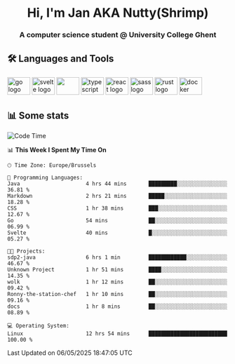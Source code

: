 <h1 align="center">Hi, I'm Jan AKA Nutty(Shrimp)</h1>
<h3 align="center">A computer science student @ University College Ghent</h3>

<h2 align="left">🛠️ Languages and Tools</h2>

###

<div align="left">
  <img src="https://cdn.jsdelivr.net/gh/devicons/devicon/icons/go/go-original.svg" height="40" width="52" alt="go logo"  />
  <img src="https://cdn.jsdelivr.net/gh/devicons/devicon@latest/icons/svelte/svelte-original.svg"  height="40" width="52" alt="svelte logo" />
  <img src="https://cdn.jsdelivr.net/gh/devicons/devicon@latest/icons/tailwindcss/tailwindcss-original.svg" height="40" width="52" />
  <img src="https://cdn.jsdelivr.net/gh/devicons/devicon/icons/typescript/typescript-original.svg" height="40" width="52" alt="typescript logo"  />
  <img src="https://cdn.jsdelivr.net/gh/devicons/devicon/icons/react/react-original.svg" height="40" width="52" alt="react logo"  />
  <img src="https://cdn.jsdelivr.net/gh/devicons/devicon/icons/sass/sass-original.svg" height="40" width="52" alt="sass logo"  />
  <img src="https://cdn.jsdelivr.net/gh/devicons/devicon@latest/icons/rust/rust-original.svg" height="40" width="52" alt="rust logo" />
  <img src="https://cdn.jsdelivr.net/gh/devicons/devicon/icons/docker/docker-original.svg" height="40" width="52" alt="docker logo"  />
</div>

<h2>📊 Some stats</h2>

<!--START_SECTION:waka-->
![Code Time](http://img.shields.io/badge/Code%20Time-5%2C884%20hrs%2027%20mins-blue)

📊 **This Week I Spent My Time On** 

```text
🕑︎ Time Zone: Europe/Brussels

💬 Programming Languages: 
Java                     4 hrs 44 mins       █████████░░░░░░░░░░░░░░░░   36.81 % 
Markdown                 2 hrs 21 mins       █████░░░░░░░░░░░░░░░░░░░░   18.28 % 
CSS                      1 hr 38 mins        ███░░░░░░░░░░░░░░░░░░░░░░   12.67 % 
Go                       54 mins             ██░░░░░░░░░░░░░░░░░░░░░░░   06.99 % 
Svelte                   40 mins             █░░░░░░░░░░░░░░░░░░░░░░░░   05.27 % 

🐱‍💻 Projects: 
sdp2-java                6 hrs 1 min         ████████████░░░░░░░░░░░░░   46.67 % 
Unknown Project          1 hr 51 mins        ████░░░░░░░░░░░░░░░░░░░░░   14.35 % 
wolk                     1 hr 12 mins        ██░░░░░░░░░░░░░░░░░░░░░░░   09.42 % 
Ronny-the-station-chef   1 hr 10 mins        ██░░░░░░░░░░░░░░░░░░░░░░░   09.16 % 
docs                     1 hr 8 mins         ██░░░░░░░░░░░░░░░░░░░░░░░   08.89 % 

💻 Operating System: 
Linux                    12 hrs 54 mins      █████████████████████████   100.00 % 
```


 Last Updated on 06/05/2025 18:47:05 UTC
<!--END_SECTION:waka-->
